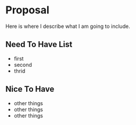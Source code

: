 # Proposal
Here is where I describe what I am going to include.

## Need To Have List
- first
- second
- thrid


## Nice To Have
- other things
- other things
- other things
